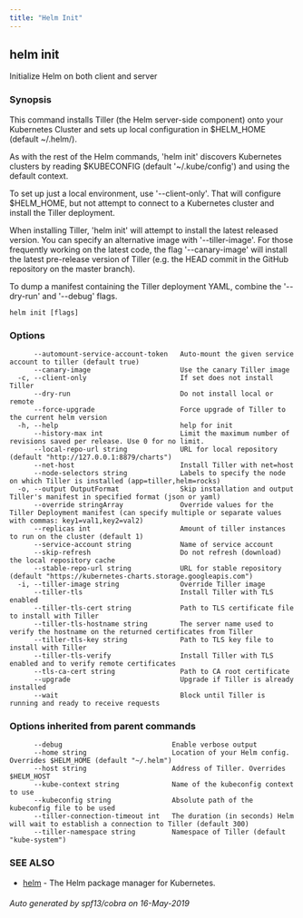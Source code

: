 ```yaml
---
title: "Helm Init"
---
```


## helm init

Initialize Helm on both client and server

### Synopsis


This command installs Tiller (the Helm server-side component) onto your
Kubernetes Cluster and sets up local configuration in $HELM_HOME (default ~/.helm/).

As with the rest of the Helm commands, 'helm init' discovers Kubernetes clusters
by reading $KUBECONFIG (default '~/.kube/config') and using the default context.

To set up just a local environment, use '--client-only'. That will configure
$HELM_HOME, but not attempt to connect to a Kubernetes cluster and install the Tiller
deployment.

When installing Tiller, 'helm init' will attempt to install the latest released
version. You can specify an alternative image with '--tiller-image'. For those
frequently working on the latest code, the flag '--canary-image' will install
the latest pre-release version of Tiller (e.g. the HEAD commit in the GitHub
repository on the master branch).

To dump a manifest containing the Tiller deployment YAML, combine the
'--dry-run' and '--debug' flags.


```
helm init [flags]
```

### Options

```
      --automount-service-account-token   Auto-mount the given service account to tiller (default true)
      --canary-image                      Use the canary Tiller image
  -c, --client-only                       If set does not install Tiller
      --dry-run                           Do not install local or remote
      --force-upgrade                     Force upgrade of Tiller to the current helm version
  -h, --help                              help for init
      --history-max int                   Limit the maximum number of revisions saved per release. Use 0 for no limit.
      --local-repo-url string             URL for local repository (default "http://127.0.0.1:8879/charts")
      --net-host                          Install Tiller with net=host
      --node-selectors string             Labels to specify the node on which Tiller is installed (app=tiller,helm=rocks)
  -o, --output OutputFormat               Skip installation and output Tiller's manifest in specified format (json or yaml)
      --override stringArray              Override values for the Tiller Deployment manifest (can specify multiple or separate values with commas: key1=val1,key2=val2)
      --replicas int                      Amount of tiller instances to run on the cluster (default 1)
      --service-account string            Name of service account
      --skip-refresh                      Do not refresh (download) the local repository cache
      --stable-repo-url string            URL for stable repository (default "https://kubernetes-charts.storage.googleapis.com")
  -i, --tiller-image string               Override Tiller image
      --tiller-tls                        Install Tiller with TLS enabled
      --tiller-tls-cert string            Path to TLS certificate file to install with Tiller
      --tiller-tls-hostname string        The server name used to verify the hostname on the returned certificates from Tiller
      --tiller-tls-key string             Path to TLS key file to install with Tiller
      --tiller-tls-verify                 Install Tiller with TLS enabled and to verify remote certificates
      --tls-ca-cert string                Path to CA root certificate
      --upgrade                           Upgrade if Tiller is already installed
      --wait                              Block until Tiller is running and ready to receive requests
```

### Options inherited from parent commands

```
      --debug                           Enable verbose output
      --home string                     Location of your Helm config. Overrides $HELM_HOME (default "~/.helm")
      --host string                     Address of Tiller. Overrides $HELM_HOST
      --kube-context string             Name of the kubeconfig context to use
      --kubeconfig string               Absolute path of the kubeconfig file to be used
      --tiller-connection-timeout int   The duration (in seconds) Helm will wait to establish a connection to Tiller (default 300)
      --tiller-namespace string         Namespace of Tiller (default "kube-system")
```

### SEE ALSO

* [helm](helm.md)	 - The Helm package manager for Kubernetes.

###### Auto generated by spf13/cobra on 16-May-2019
